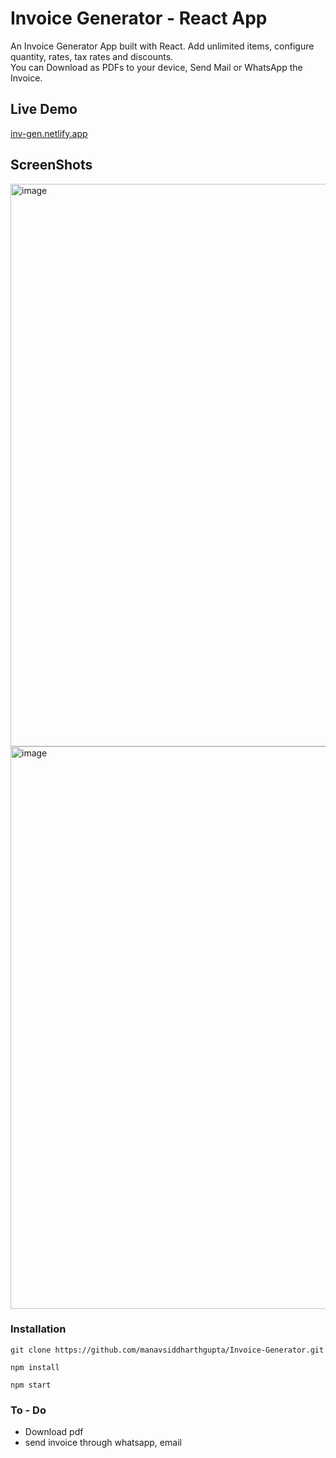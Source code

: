 # Invoice Generator - React App

An Invoice Generator App built with React. Add unlimited items, configure quantity, rates, tax rates and discounts.                                                 
You can Download as PDFs to your device, Send Mail or WhatsApp the Invoice.

## Live Demo

[inv-gen.netlify.app](https://inv-gen.netlify.app/)

## ScreenShots

<img width="900" alt="image" src="https://user-images.githubusercontent.com/79929708/172037277-78446f08-36cf-484e-98e8-1f32fc34f00e.png">

<img width="900" alt="image" src="https://user-images.githubusercontent.com/79929708/172037225-a4e3db1f-a258-4a28-b26e-2c531008a230.png">

### Installation

```
git clone https://github.com/manavsiddharthgupta/Invoice-Generator.git

npm install

npm start
```

### To - Do
  - Download pdf
  - send invoice through whatsapp, email
